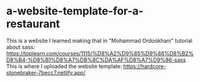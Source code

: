 # a-website-template-for-a-restaurant
This is a website I learned making that in "Mohammad Ordookhani" tutorial about sass: https://toplearn.com/courses/1115/%D8%A2%D9%85%D9%88%D8%B2%D8%B4-%D8%B1%D8%A7%DB%8C%DA%AF%D8%A7%D9%86-sass
This is where I uploaded the website template: https://hardcore-stonebraker-7becc7.netlify.app/
